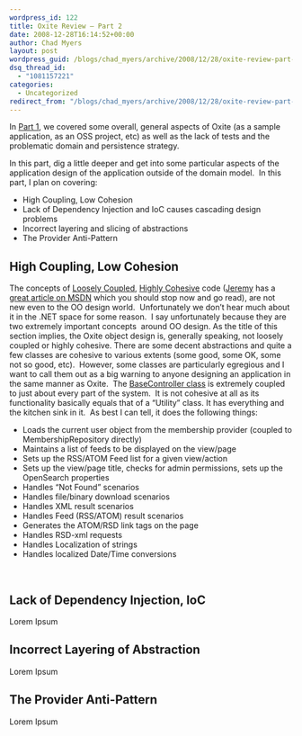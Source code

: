 ```yaml
---
wordpress_id: 122
title: Oxite Review – Part 2
date: 2008-12-28T16:14:52+00:00
author: Chad Myers
layout: post
wordpress_guid: /blogs/chad_myers/archive/2008/12/28/oxite-review-part-2.aspx
dsq_thread_id:
  - "1081157221"
categories:
  - Uncategorized
redirect_from: "/blogs/chad_myers/archive/2008/12/28/oxite-review-part-2.aspx/"
---
```

In [Part 1](https://lostechies.com/blogs/chad_myers/archive/2008/12/20/oxite-review.aspx), we covered some overall, general aspects of Oxite (as a sample application, as an OSS project, etc) as well as the lack of tests and the problematic domain and persistence strategy.

In this part, dig a little deeper and get into some particular aspects of the application design of the application outside of the domain model.&#160; In this part, I plan on covering:

  * High Coupling, Low Cohesion
  * Lack of Dependency Injection and IoC causes cascading design problems
  * Incorrect layering and slicing of abstractions
  * The Provider Anti-Pattern

## High Coupling, Low Cohesion

The concepts of [Loosely Coupled](http://en.wikipedia.org/wiki/Coupling_(computer_science)), [Highly Cohesive](http://en.wikipedia.org/wiki/Cohesion_(computer_science)) code ([Jeremy](http://codebetter.com/blogs/jeremy.miller) has a [great article on MSDN](http://msdn.microsoft.com/en-us/magazine/cc947917.aspx) which you should stop now and go read), are not new even to the OO design world.&#160; Unfortunately we don’t hear much about it in the .NET space for some reason.&#160; I say unfortunately because they are two extremely important concepts&#160; around OO design. As the title of this section implies, the Oxite object design is, generally speaking, not loosely coupled or highly cohesive. There are some decent abstractions and quite a few classes are cohesive to various extents (some good, some OK, some not so good, etc).&#160; However, some classes are particularly egregious and I want to call them out as a big warning to anyone designing an application in the same manner as Oxite.&#160; The [BaseController class](http://www.codeplex.com/oxite/SourceControl/changeset/view/27048#371399) is extremely coupled to just about every part of the system.&#160; It is not cohesive at all as its functionality basically equals that of a “Utility” class. It has everything and the kitchen sink in it.&#160; As best I can tell, it does the following things:

  * Loads the current user object from the membership provider (coupled to MembershipRepository directly)
  * Maintains a list of feeds to be displayed on the view/page
  * Sets up the RSS/ATOM Feed list for a given view/action
  * Sets up the view/page title, checks for admin permissions, sets up the OpenSearch properties
  * Handles “Not Found” scenarios
  * Handles file/binary download scenarios
  * Handles XML result scenarios
  * Handles Feed (RSS/ATOM) result scenarios
  * Generates the ATOM/RSD link tags on the page
  * Handles RSD-xml requests
  * Handles Localization of strings
  * Handles localized Date/Time conversions

&#160;

## Lack of Dependency Injection, IoC

Lorem Ipsum

## Incorrect Layering of Abstraction

Lorem Ipsum

## The Provider Anti-Pattern

Lorem Ipsum